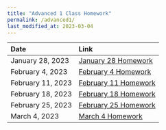 ```yaml
---
title: "Advanced 1 Class Homework"
permalink: /advanced1/
last_modified_at: 2023-03-04
---
```


| Date | Link  |
| :--- |  :--- |
|January 28, 2023| [January 28 Homework](https://forms.gle/ndiNwRerNVZ3GGWm8)|
|February 4, 2023| [February 4 Homework](https://forms.gle/JS9rgmhPBQ97q8Aj9)|
|February 11, 2023| [February 11 Homework](https://forms.gle/G35n1Re3iyx59BnZA)|
|February 18, 2023| [February 18 Homework](https://forms.gle/EgMaEdREMASaMz9E6)|
|February 25, 2023| [February 25 Homework](https://forms.gle/gg21SwFTwUL5Czhc6)|
|March 4, 2023| [March 4 Homework](https://forms.gle/xKvFWHnRLjDDGkSPA)|